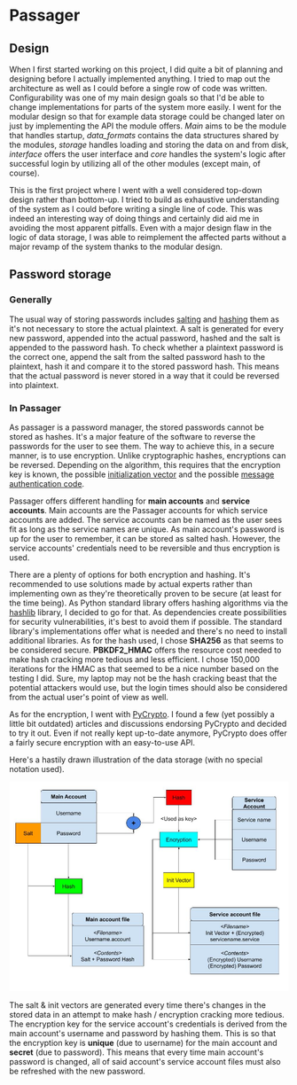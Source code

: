 # Passager

## Design
When I first started working on this project, I did quite a bit of planning and designing before I actually implemented
anything. I tried to map out the architecture as well as I could before a single row of code was written. Configurability
was one of my main design goals so that I'd be able to change implementations for parts of the system more easily. I went
for the modular design so that for example data storage could be changed later on just by implementing the API the module
offers. *Main* aims to be the module that handles startup, *data_formats* contains the data structures shared by the
modules, *storage* handles loading and storing the data on and from disk, *interface* offers the user interface and *core*
handles the system's logic after successful login by utilizing all of the other modules (except main, of course).

This is the first project where I went with a well considered top-down design rather than bottom-up. I tried to build as
exhaustive understanding of the system as I could before writing a single line of code. This was indeed an interesting
way of doing things and certainly did aid me in avoiding the most apparent pitfalls. Even with a major design flaw in the
logic of data storage, I was able to reimplement the affected parts without a major revamp of the system thanks to the
modular design.

## Password storage

### Generally
The usual way of storing passwords includes [salting] and [hashing] them as it's not necessary to store the actual
plaintext. A salt is generated for every new password, appended into the actual password, hashed and the salt is
appended to the password hash. To check whether a plaintext password is the correct one, append the salt from the salted
password hash to the plaintext, hash it and compare it to the stored password hash. This means that the actual password
is never stored in a way that it could be reversed into plaintext.

### In Passager
As passager is a password manager, the stored passwords cannot be stored as hashes. It's a major feature of the software
to reverse the passwords for the user to see them. The way to achieve this, in a secure manner, is to use encryption.
Unlike cryptographic hashes, encryptions can be reversed. Depending on the algorithm, this requires that the encryption
key is known, the possible [initialization vector] and the possible [message authentication code].

Passager offers different handling for **main accounts** and **service accounts**. Main accounts are the Passager
accounts for which service accounts are added. The service accounts can be named as the user sees fit as long as the
service names are unique. As main account's password is up for the user to remember, it can be stored as salted hash.
However, the service accounts' credentials need to be reversible and thus encryption is used.

There are a plenty of options for both encryption and hashing. It's recommended to use solutions made by actual experts
rather than implementing own as they're theoretically proven to be secure (at least for the time being). As Python
standard library offers hashing algorithms via the [hashlib] library, I decided to go for that. As dependencies create
possibilities for security vulnerabilities, it's best to avoid them if possible. The standard library's implementations
offer what is needed and there's no need to install additional libraries. As for the hash used, I chose **SHA256** as that
seems to be considered secure. **PBKDF2_HMAC** offers the resource cost needed to make hash cracking more
tedious and less efficient. I chose 150,000 iterations for the HMAC as that seemed to be a nice number based on the
testing I did. Sure, my laptop may not be the hash cracking beast that the potential attackers would use, but the login
times should also be considered from the actual user's point of view as well.

As for the encryption, I went with [PyCrypto]. I found a few (yet possibly a little bit outdated) articles and discussions
endorsing PyCrypto and decided to try it out. Even if not really kept up-to-date anymore, PyCrypto does offer a fairly
secure encryption with an easy-to-use API.

Here's a hastily drawn illustration of the data storage (with no special notation used).

![](img/data_storage.jpg)

The salt & init vectors are generated every time there's changes in the stored data in an attempt to make hash / encryption
cracking more tedious. The encryption key for the service account's credentials is derived from the main account's
username and password by hashing them. This is so that the encryption key is **unique** (due to username) for the main
account and **secret** (due to password). This means that every time main account's password is changed, all of said
account's service account files must also be refreshed with the new password.

[salting]: https://en.wikipedia.org/wiki/Salt_(cryptography)
[hashing]: https://en.wikipedia.org/wiki/Cryptographic_hash_function
[initialization vector]: https://en.wikipedia.org/wiki/Initialization_vector
[message authentication code]: https://en.wikipedia.org/wiki/Message_authentication_code
[hashlib]: https://docs.python.org/3/library/hashlib.html
[PyCrypto]: https://www.dlitz.net/software/pycrypto/
